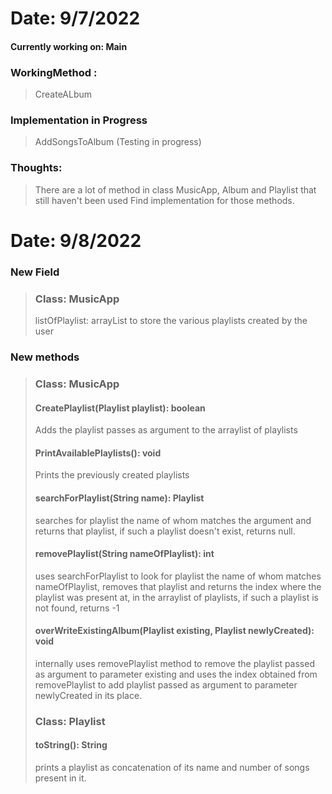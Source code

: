 # Date: 9/7/2022
#### Currently working on: Main
### WorkingMethod :
>  CreateALbum
### Implementation in Progress
> AddSongsToAlbum
> (Testing in progress)
### Thoughts:
> There are a lot of method in class MusicApp, Album and Playlist that still haven't been used
> Find implementation for those methods.

# Date: 9/8/2022
### New Field
> ### Class: MusicApp
> listOfPlaylist: arrayList to store the various playlists created by the user
### New methods
> ### Class: MusicApp
> #### CreatePlaylist(Playlist playlist): boolean
> Adds the playlist passes as argument to the arraylist of playlists
> #### PrintAvailablePlaylists(): void
> Prints the previously created playlists
> #### searchForPlaylist(String name): Playlist
> searches for playlist the name of whom matches the argument and returns that playlist, if such a
> playlist doesn't exist, returns null.
> #### removePlaylist(String nameOfPlaylist): int
> uses searchForPlaylist to look for playlist the name of whom matches nameOfPlaylist, removes 
> that playlist and returns the index where the playlist was present at, in the arraylist of playlists, 
> if such a playlist is not found, returns -1
> #### overWriteExistingAlbum(Playlist existing, Playlist newlyCreated): void
> internally uses removePlaylist method to remove the playlist passed as argument to parameter existing 
> and uses the index obtained from removePlaylist to add playlist passed as argument to parameter newlyCreated
> in its place.
> 
> ### Class: Playlist
> #### toString(): String
> prints a playlist as concatenation of its name and number of songs present in it.
> 
 

